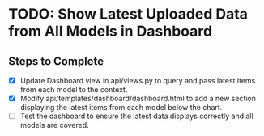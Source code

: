 # TODO: Show Latest Uploaded Data from All Models in Dashboard

## Steps to Complete

- [x] Update Dashboard view in api/views.py to query and pass latest items from each model to the context.
- [x] Modify api/templates/dashboard/dashboard.html to add a new section displaying the latest items from each model below the chart.
- [ ] Test the dashboard to ensure the latest data displays correctly and all models are covered.
